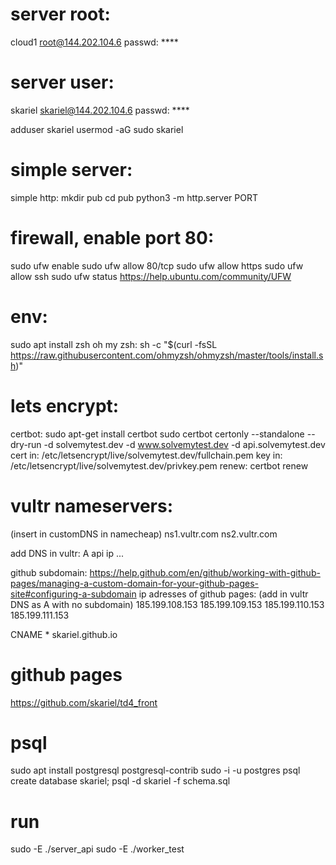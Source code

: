 # server root:

cloud1
root@144.202.104.6
passwd: ****

# server user:

skariel
skariel@144.202.104.6
passwd: ****

adduser skariel
usermod -aG sudo skariel

# simple server:

simple http:
mkdir pub
cd pub
python3 -m http.server PORT

# firewall, enable port 80:

sudo ufw enable
sudo ufw allow 80/tcp
sudo ufw allow https
sudo ufw allow ssh
sudo ufw status
https://help.ubuntu.com/community/UFW

# env:

sudo apt install zsh
oh my zsh:
sh -c "$(curl -fsSL https://raw.githubusercontent.com/ohmyzsh/ohmyzsh/master/tools/install.sh)"

# lets encrypt:

certbot:
sudo apt-get install certbot
sudo certbot certonly --standalone --dry-run -d solvemytest.dev -d www.solvemytest.dev -d api.solvemytest.dev
cert in: /etc/letsencrypt/live/solvemytest.dev/fullchain.pem
key in: /etc/letsencrypt/live/solvemytest.dev/privkey.pem
renew: certbot renew

# vultr nameservers:

(insert in customDNS in namecheap)
ns1.vultr.com
ns2.vultr.com

add DNS in vultr:
A api ip ...

github subdomain:
https://help.github.com/en/github/working-with-github-pages/managing-a-custom-domain-for-your-github-pages-site#configuring-a-subdomain
ip adresses of github pages:
(add in vultr DNS as A with no subdomain)
185.199.108.153
185.199.109.153
185.199.110.153
185.199.111.153

CNAME * skariel.github.io


# github pages
https://github.com/skariel/td4_front


# psql
sudo apt install postgresql postgresql-contrib
sudo -i -u postgres psql
create database skariel;
psql -d skariel -f schema.sql


# run
sudo -E ./server_api
sudo -E ./worker_test

